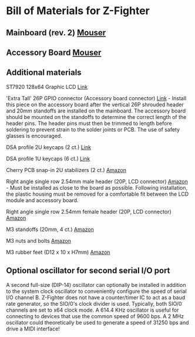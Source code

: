 
# Bill of Materials for Z-Fighter

## Mainboard (rev. 2) [Mouser](https://www.mouser.com/ProjectManager/ProjectDetail.aspx?AccessID=55fcf50861)

## Accessory Board [Mouser](https://www.mouser.com/ProjectManager/ProjectDetail.aspx?AccessID=e552b3f8e6)

## Additional materials

ST7920 128x64 Graphic LCD [Link](https://www.buydisplay.com/3-3v-5v-graphic-display-128x64-serial-lcd-display-st7920)

'Extra Tall' 26P GPIO connector (Accessory board connector) [Link](https://thepihut.com/products/extra-tall-gpio-connector-for-the-raspberry-pi) - Install this piece on the accessory board after the vertical 26P shrouded header and 20mm standoffs are installed on the mainboard. The accessory board should be mounted on the standoffs to determine the correct length of the header pins. The header pins must then be trimmed to length before soldering to prevent strain to the solder joints or PCB. The use of safety glasses is encouraged.

DSA profile 2U keycaps (2 ct.) [Link](https://pimpmykeyboard.com/dsa-2-space-pack-of-4/)

DSA profile 1U keycaps (6 ct.) [Link](https://pimpmykeyboard.com/dsa-1-space-pack-of-10/)

Cherry PCB snap-in 2U stabilizers (2 ct.) [Amazon](https://www.amazon.com/dp/B085T8QZJC/ref=cm_sw_r_tw_dp_V3VNQRQ0CPQBPXNV3A6B?_encoding=UTF8&psc=1)

Right angle single row 2.54mm male header (20P, LCD connector) [Amazon](https://www.amazon.com/dp/B01461DQ6S/ref=cm_sw_r_tw_dp_GKV8K1RT5GKDB1A8GHAV) - Must be installed as close to the board as possible. Following installation, the plastic housing must be removed for a comfortable fit between the LCD module and accessory board.

Right angle single row 2.54mm female header (20P, LCD connector) [Amazon](https://www.amazon.com/dp/B07P1R9CGT/ref=cm_sw_r_tw_dp_7SZQVEK1GGS1AR1WVH0K?_encoding=UTF8&psc=1)

M3 standoffs (20mm, 4 ct.) [Amazon](https://www.amazon.com/dp/B07PK23VC4/ref=cm_sw_r_tw_dp_NGRJ3TRHWGEE7J0RGDNS?_encoding=UTF8&psc=1)

M3 nuts and bolts [Amazon](https://www.amazon.com/dp/B078V3YCF6/ref=cm_sw_r_tw_dp_TQ4HJWWVDEA1XZR15HDK?_encoding=UTF8&psc=1)

M3 rubber feet (D12 x 10 x H7mm) [Amazon](https://www.amazon.com/dp/B07LF1J7ZB/ref=cm_sw_r_tw_dp_JDTK9C1A8TC8FPBZZV7F?_encoding=UTF8&psc=1)

## Optional oscillator for second serial I/O port

A second full-size (DIP-14) oscillator can optionally be installed in addition to the system clock oscillator to conveniently configure the speed of serial I/O channel B. Z-Fighter does not have a counter/timer IC to act as a baud rate generator, so the SIO/0's clock divider is used. Typically, both SIO/0 channels are set to x64 clock mode. A 614.4 KHz oscillator is useful for connecting to devices that use the common speed of 9600 bps. A 2 MHz oscillator could theoretically be used to generate a speed of 31250 bps and drive a MIDI interface!
